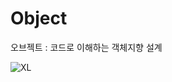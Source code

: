 # Object
오브젝트 : 코드로 이해하는 객체지향 설계 


![XL](https://github.com/JSON-loading-and-unloading/Object/assets/106163272/a681b0f9-4409-4e00-8ae2-af1f94a5df13)

